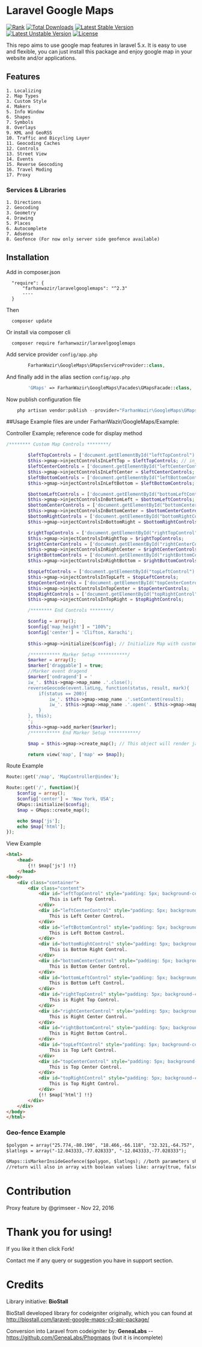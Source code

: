 # Laravel Google Maps
[![Rank](https://phppackages.org/p/farhanwazir/laravelgooglemaps/badge/rank.svg)](http://phppackages.org/p/farhanwazir/laravelgooglemaps)
[![Total Downloads](https://poser.pugx.org/farhanwazir/laravelgooglemaps/d/total.svg)](https://packagist.org/packages/farhanwazir/laravelgooglemaps)
[![Latest Stable Version](https://poser.pugx.org/farhanwazir/laravelgooglemaps/v/stable.svg)](https://packagist.org/packages/farhanwazir/laravelgooglemaps)
[![Latest Unstable Version](https://poser.pugx.org/farhanwazir/laravelgooglemaps/v/unstable.svg)](https://packagist.org/packages/farhanwazir/laravelgooglemaps)
[![License](https://poser.pugx.org/farhanwazir/laravelgooglemaps/license.svg)](https://packagist.org/packages/farhanwazir/laravelgooglemaps)

This repo aims to use google map features in laravel 5.x. It is easy to use and flexible, you can just install this package and enjoy google map in your website and/or applications.


## Features
    1. Localizing
    2. Map Types
    3. Custom Style
    4. Makers
    5. Info Window
    6. Shapes
    7. Symbols
    8. Overlays
    9. KML and GeoRSS
    10. Traffic and Bicycling Layer
    11. Geocoding Caches
    12. Controls
    13. Street View
    14. Events
    15. Reverse Geocoding
    16. Travel Moding
    17. Proxy

### Services & Libraries
    1. Directions
    2. Geocoding
    3. Geometry
    4. Drawing
    5. Places
    6. Autocomplete
    7. Adsense
    8. Geofence (For now only server side geofence available)

## Installation
Add in composer.json
```
  "require": {
      "farhanwazir/laravelgooglemaps": "^2.3"
      ----
  }
```
Then
```
  composer update
```
Or install via composer cli
```
  composer require farhanwazir/laravelgooglemaps
```

Add service provider `config/app.php`
```php
        FarhanWazir\GoogleMaps\GMapsServiceProvider::class,
```

And finally add in the alias section `config/app.php`
```php
        'GMaps' => FarhanWazir\GoogleMaps\Facades\GMapsFacade::class,
```

Now publish configuration file
```php
    php artisan vendor:publish --provider="FarhanWazir\GoogleMaps\GMapsServiceProvider"
```

##Usage
Example files are under FarhanWazir/GoogleMaps/Example:

Controller Example; reference code for display method
```php
/******** Custom Map Controls ********/

        $leftTopControls = ['document.getElementById("leftTopControl")']; // values must be html or javascript element
        $this->gmap->injectControlsInLeftTop = $leftTopControls; // inject into map
        $leftCenterControls = ['document.getElementById("leftCenterControl")'];
        $this->gmap->injectControlsInLeftCenter = $leftCenterControls;
        $leftBottomControls = ['document.getElementById("leftBottomControl")'];
        $this->gmap->injectControlsInLeftBottom = $leftBottomControls;

        $bottomLeftControls = ['document.getElementById("bottomLeftControl")'];
        $this->gmap->injectControlsInBottomLeft = $bottomLeftControls;
        $bottomCenterControls = ['document.getElementById("bottomCenterControl")'];
        $this->gmap->injectControlsInBottomCenter = $bottomCenterControls;
        $bottomRightControls = ['document.getElementById("bottomRightControl")'];
        $this->gmap->injectControlsInBottomRight = $bottomRightControls;

        $rightTopControls = ['document.getElementById("rightTopControl")'];
        $this->gmap->injectControlsInRightTop = $rightTopControls;
        $rightCenterControls = ['document.getElementById("rightCenterControl")'];
        $this->gmap->injectControlsInRightCenter = $rightCenterControls;
        $rightBottomControls = ['document.getElementById("rightBottomControl")'];
        $this->gmap->injectControlsInRightBottom = $rightBottomControls;

        $topLeftControls = ['document.getElementById("topLeftControl")'];
        $this->gmap->injectControlsInTopLeft = $topLeftControls;
        $topCenterControls = ['document.getElementById("topCenterControl")'];
        $this->gmap->injectControlsInTopCenter = $topCenterControls;
        $topRightControls = ['document.getElementById("topRightControl")'];
        $this->gmap->injectControlsInTopRight = $topRightControls;

        /******** End Controls ********/

        $config = array();
        $config['map_height'] = "100%";
        $config['center'] = 'Clifton, Karachi';
        
        $this->gmap->initialize($config); // Initialize Map with custom configuration

        /*********** Marker Setup ***********/
        $marker = array();
        $marker['draggable'] = true;
        //Marker event dragend
        $marker['ondragend'] = '
        iw_'. $this->gmap->map_name .'.close();
        reverseGeocode(event.latLng, function(status, result, mark){
            if(status == 200){
                iw_'. $this->gmap->map_name .'.setContent(result);
                iw_'. $this->gmap->map_name .'.open('. $this->gmap->map_name .', mark);
            }
        }, this);
        ';
        $this->gmap->add_marker($marker);
        /*********** End Marker Setup ***********/

        $map = $this->gmap->create_map(); // This object will render javascript files and map view; you can call JS by $map['js'] and map view by $map['html']

        return view('map', ['map' => $map]);
```

Route Example
```php
Route::get('/map', 'MapController@index');

Route::get('/', function(){
    $config = array();
    $config['center'] = 'New York, USA';
    GMaps::initialize($config);
    $map = GMaps::create_map();

    echo $map['js'];
    echo $map['html'];
});
```

View Example
```html
<html>
    <head>
        {!! $map['js'] !!}
    </head>
<body>
    <div class="container">
        <div class="content">
            <div id="leftTopControl" style="padding: 5px; background-color:#fff; box-shadow: #101010; margin: 2px;">
                This is Left Top Control.
            </div>
            <div id="leftCenterControl" style="padding: 5px; background-color:#fff; box-shadow: #101010; margin: 2px;">
                This is Left Center Control.
            </div>
            <div id="leftBottomControl" style="padding: 5px; background-color:#fff; box-shadow: #101010; margin: 2px;">
                This is Left Bottom Control.
            </div>
            <div id="bottomRightControl" style="padding: 5px; background-color:#fff; box-shadow: #101010; margin: 2px;">
                This is Bottom Right Control.
            </div>
            <div id="bottomCenterControl" style="padding: 5px; background-color:#fff; box-shadow: #101010; margin: 2px;">
                This is Bottom Center Control.
            </div>
            <div id="bottomLeftControl" style="padding: 5px; background-color:#fff; box-shadow: #101010; margin: 2px;">
                This is Bottom Left Control.
            </div>
            <div id="rightTopControl" style="padding: 5px; background-color:#fff; box-shadow: #101010; margin: 2px;">
                This is Right Top Control.
            </div>
            <div id="rightCenterControl" style="padding: 5px; background-color:#fff; box-shadow: #101010; margin: 2px;">
                This is Right Center Control.
            </div>
            <div id="rightBottomControl" style="padding: 5px; background-color:#fff; box-shadow: #101010; margin: 2px;">
                This is Right Bottom Control.
            </div>
            <div id="topLeftControl" style="padding: 5px; background-color:#fff; box-shadow: #101010; margin: 2px;">
                This is Top Left Control.
            </div>
            <div id="topCenterControl" style="padding: 5px; background-color:#fff; box-shadow: #101010; margin: 2px;">
                This is Top Center Control.
            </div>
            <div id="topRightControl" style="padding: 5px; background-color:#fff; box-shadow: #101010; margin: 2px;">
                This is Top Right Control.
            </div>
            {!! $map['html'] !!}
        </div>
    </div>
</body>
</html>
```

### Geo-fence Example
```html
$polygon = array("25.774,-80.190", "18.466,-66.118", "32.321,-64.757", "25.774,-80.190"); //start and end point should be same
$latlngs = array("-12.043333,-77.028333", "-12.043333,-77.028333");

GMaps::isMarkerInsideGeofence($polygon, $latlngs); //both parameters should be in array
//return will also in array with boolean values like: array(true, false)
```

# Contribution
Proxy feature by @grimseer - Nov 22, 2016

# Thank you for using!
If you like it then click Fork!

Contact me if any query or suggestion you have in support section.

# Credits
Library initiative: **BioStall**

BioStall developed library for codeigniter originally, which you can found at http://biostall.com/laravel-google-maps-v3-api-package/

Conversion into Laravel from codeigniter by: **GeneaLabs** -- https://github.com/GeneaLabs/Phpgmaps (but it is incomplete)
